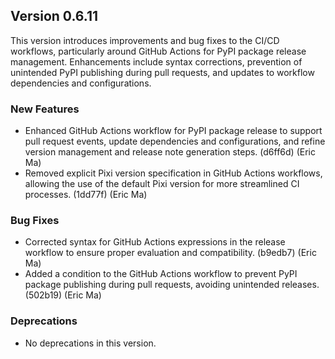 ## Version 0.6.11

This version introduces improvements and bug fixes to the CI/CD workflows, particularly around GitHub Actions for PyPI package release management. Enhancements include syntax corrections, prevention of unintended PyPI publishing during pull requests, and updates to workflow dependencies and configurations.

### New Features

- Enhanced GitHub Actions workflow for PyPI package release to support pull request events, update dependencies and configurations, and refine version management and release note generation steps. (d6ff6d) (Eric Ma)
- Removed explicit Pixi version specification in GitHub Actions workflows, allowing the use of the default Pixi version for more streamlined CI processes. (1dd77f) (Eric Ma)

### Bug Fixes

- Corrected syntax for GitHub Actions expressions in the release workflow to ensure proper evaluation and compatibility. (b9edb7) (Eric Ma)
- Added a condition to the GitHub Actions workflow to prevent PyPI package publishing during pull requests, avoiding unintended releases. (502b19) (Eric Ma)

### Deprecations

- No deprecations in this version.
